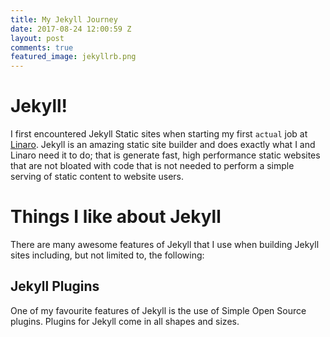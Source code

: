 ```yaml
---
title: My Jekyll Journey
date: 2017-08-24 12:00:59 Z
layout: post
comments: true
featured_image: jekyllrb.png
---
```


# Jekyll!

I first encountered Jekyll Static sites when starting my first `actual` job at [Linaro](https://www.linaro.org). Jekyll is an amazing static site builder and does exactly what I and Linaro need it to do;  that is generate fast, high performance static websites that are not bloated with code that is not needed to perform a simple serving of static content to website users.

# Things I like about Jekyll
There are many awesome features of Jekyll that I use when building Jekyll sites including, but not limited to, the following:

## Jekyll Plugins
One of my favourite features of Jekyll is the use of Simple Open Source plugins. Plugins for Jekyll come in all shapes and sizes.
